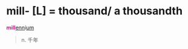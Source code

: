 # mill- [L] = thousand/ a thousandth

<b style="color: #C71585;">mill</b>[enn](_ann_.md)i[um](-um.md)
> n. 千年